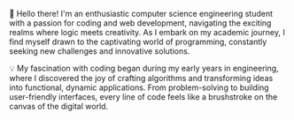 
👋 Hello there! I'm an enthusiastic  computer science engineering student with a passion for coding and web development, navigating the exciting realms where logic meets creativity. As I embark on my academic journey, I find myself drawn to the captivating world of programming, constantly seeking new challenges and innovative solutions.

💡 My fascination with coding began during my early years in engineering, where I discovered the joy of crafting algorithms and transforming ideas into functional, dynamic applications.  From problem-solving to building user-friendly interfaces, every line of code feels like a brushstroke on the canvas of the digital world.



